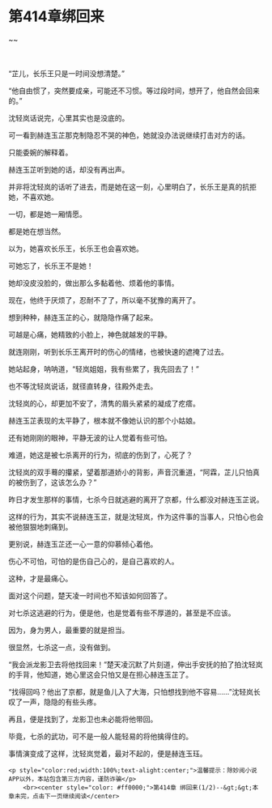 # 第414章绑回来
~~
    	    <p name="pagetop" href="javascript:void(0);" onclick="return false" style="line-height: 35px;padding: 10px;color: #333;"> </p><p>“芷儿，长乐王只是一时间没想清楚。”</p><p>“他自由惯了，突然要成亲，可能还不习惯。等过段时间，想开了，他自然会回来的。”</p><p>沈轻岚话说完，心里其实也是没底的。</p><p>可一看到赫连玉芷那克制隐忍不哭的神色，她就没办法说继续打击对方的话。</p><p>只能委婉的解释着。</p><p>赫连玉芷听到她的话，却没有再出声。</p><p>并非将沈轻岚的话听了进去，而是她在这一刻，心里明白了，长乐王是真的抗拒她，不喜欢她。</p><p>一切，都是她一厢情愿。</p><p>都是她在想当然。</p><p>以为，她喜欢长乐王，长乐王也会喜欢她。</p><p>可她忘了，长乐王不是她！</p><p>她却没皮没脸的，做出那么多黏着他、烦着他的事情。</p><p>现在，他终于厌烦了，忍耐不了了，所以毫不犹豫的离开了。</p><p>想到种种，赫连玉芷的心，就隐隐作痛了起来。</p><p>可越是心痛，她精致的小脸上，神色就越发的平静。</p><p>就连刚刚，听到长乐王离开时的伤心的情绪，也被快速的遮掩了过去。</p><p>她站起身，呐呐道，“轻岚姐姐，我有些累了，我先回去了！”</p><p>也不等沈轻岚说话，就径直转身，往殿外走去。</p><p>沈轻岚的心，却更加不安了，清隽的眉头紧紧的凝成了疙瘩。</p><p>赫连玉芷表现的太平静了，根本就不像她认识的那个小姑娘。</p><p>还有她刚刚的眼神，平静无波的让人觉着有些可怕。</p><p>难道，她这是被七杀离开的行为，彻底的伤到了，心死了？</p><p>沈轻岚的双手蓦的攥紧，望着那道娇小的背影，声音沉重道，“阿霖，芷儿只怕真的被伤到了，这该怎么办？”</p><p>昨日才发生那样的事情，七杀今日就逃避的离开了京都，什么都没对赫连玉芷说。</p><p>这样的行为，其实不说赫连玉芷，就是沈轻岚，作为这件事的当事人，只怕心也会被他狠狠地刺痛到。</p><p>更别说，赫连玉芷还一心一意的仰慕倾心着他。</p><p>伤心不可怕，可怕的是伤自己心的，是自己喜欢的人。</p><p>这种，才是最痛心。</p><p>面对这个问题，楚天凌一时间也不知该如何回答了。</p><p>对七杀这逃避的行为，便是他，也是觉着有些不厚道的，甚至是不应该。</p><p>因为，身为男人，最重要的就是担当。</p><p>很显然，七杀这一点，没有做到。</p><p>“我会派龙影卫去将他找回来！”楚天凌沉默了片刻道，伸出手安抚的拍了拍沈轻岚的手背，他知道，她心里这会只怕又是在担心赫连玉芷了。</p><p>“找得回吗？他出了京都，就是鱼儿入了大海，只怕想找到他不容易……”沈轻岚长叹了一声，隐隐的有些头疼。</p><p>再且，便是找到了，龙影卫也未必能将他带回。</p><p>毕竟，七杀的武功，可不是一般人能轻易的将他擒得住的。</p><p>事情演变成了这样，沈轻岚觉着，最对不起的，便是赫连玉珏。</p>
    	
   	<p style="color:red;width:100%;text-alight:center;">温馨提示：除妙阅小说APP以外，本站包含第三方内容，谨防诈骗</p>
    	<br><center style="color: #ff0000;">第414章 绑回来(1/2)--&gt;&gt;本章未完，点击下一页继续阅读</center>
    	